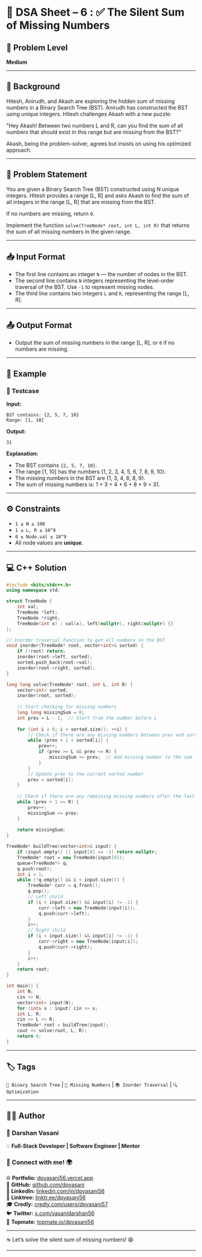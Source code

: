 # 📌 DSA Sheet – 6 : ✅ The Silent Sum of Missing Numbers  
## 🎯 Problem Level  
**Medium**

---

## 🧩 Background  

Hitesh, Anirudh, and Akash are exploring the hidden sum of missing numbers in a Binary Search Tree (BST). Anirudh has constructed the BST using unique integers. Hitesh challenges Akash with a new puzzle:

"Hey Akash! Between two numbers L and R, can you find the sum of all numbers that should exist in this range but are missing from the BST?"

Akash, being the problem-solver, agrees but insists on using his optimized approach.

---

## 📝 Problem Statement  

You are given a Binary Search Tree (BST) constructed using N unique integers. Hitesh provides a range [L, R] and asks Akash to find the sum of all integers in the range [L, R] that are missing from the BST.

If no numbers are missing, return `0`.

Implement the function `solve(TreeNode* root, int L, int R)` that returns the sum of all missing numbers in the given range.

---

## 📥 Input Format  
- The first line contains an integer `N` — the number of nodes in the BST.
- The second line contains `N` integers representing the level-order traversal of the BST. Use `-1` to represent missing nodes.
- The third line contains two integers `L` and `R`, representing the range [L, R].

---

## 📤 Output Format  
- Output the sum of missing numbers in the range [L, R], or `0` if no numbers are missing.

---

## 🧪 Example  

### 🔹 Testcase  

**Input:**  
```
BST contains: {2, 5, 7, 10}
Range: [1, 10]
```

**Output:**  
```
31
```

**Explanation:**  
- The BST contains `{2, 5, 7, 10}`.
- The range [1, 10] has the numbers {1, 2, 3, 4, 5, 6, 7, 8, 9, 10}.
- The missing numbers in the BST are {1, 3, 4, 6, 8, 9}.
- The sum of missing numbers is: 1 + 3 + 4 + 6 + 8 + 9 = 31.

---

## ⚙️ Constraints  
- `1 ≤ N ≤ 100`
- `1 ≤ L, R ≤ 10^9`
- `0 ≤ Node.val ≤ 10^9`
- All node values are **unique**.

---

## 💻 C++ Solution  

```cpp
#include <bits/stdc++.h>
using namespace std;

struct TreeNode {
    int val;
    TreeNode *left;
    TreeNode *right;
    TreeNode(int x) : val(x), left(nullptr), right(nullptr) {}
};

// Inorder traversal function to get all numbers in the BST
void inorder(TreeNode* root, vector<int>& sorted) {
    if (!root) return;
    inorder(root->left, sorted);
    sorted.push_back(root->val);
    inorder(root->right, sorted);
}

long long solve(TreeNode* root, int L, int R) {
    vector<int> sorted;
    inorder(root, sorted);
    
    // Start checking for missing numbers
    long long missingSum = 0;
    int prev = L - 1;  // Start from the number before L
    
    for (int i = 0; i < sorted.size(); ++i) {
        // Check if there are any missing numbers between prev and sorted[i]
        while (prev + 1 < sorted[i]) {
            prev++;
            if (prev >= L && prev <= R) {
                missingSum += prev;  // Add missing number to the sum
            }
        }
        // Update prev to the current sorted number
        prev = sorted[i];
    }
    
    // Check if there are any remaining missing numbers after the last element in sorted
    while (prev + 1 <= R) {
        prev++;
        missingSum += prev;
    }
    
    return missingSum;
}

TreeNode* buildTree(vector<int>& input) {
    if (input.empty() || input[0] == -1) return nullptr;
    TreeNode* root = new TreeNode(input[0]);
    queue<TreeNode*> q;
    q.push(root);
    int i = 1;
    while (!q.empty() && i < input.size()) {
        TreeNode* curr = q.front();
        q.pop();
        // Left child
        if (i < input.size() && input[i] != -1) {
            curr->left = new TreeNode(input[i]);
            q.push(curr->left);
        }
        i++;
        // Right child
        if (i < input.size() && input[i] != -1) {
            curr->right = new TreeNode(input[i]);
            q.push(curr->right);
        }
        i++;
    }
    return root;
}

int main() {
    int N;
    cin >> N;
    vector<int> input(N);
    for (int& x : input) cin >> x;
    int L, R;
    cin >> L >> R;
    TreeNode* root = buildTree(input);
    cout << solve(root, L, R);
    return 0;
}
```

---

## 🏷️ Tags  
`🌳 Binary Search Tree` | `🔢 Missing Numbers` | `📚 Inorder Traversal` | `🔍 Optimization`

---

## 👨‍💻 Author  

### 🚀 **Darshan Vasani**  
💡 **Full-Stack Developer | Software Engineer | Mentor**  

### 🔗 Connect with me! 🌍  
🌐 **Portfolio:** [dpvasani56.vercel.app](https://dpvasani56.vercel.app)  
🐙 **GitHub:** [github.com/dpvasani](https://github.com/dpvasani)  
💼 **LinkedIn:** [linkedin.com/in/dpvasani56](https://www.linkedin.com/in/dpvasani56/)  
🌳 **Linktree:** [linktr.ee/dpvasani56](https://linktr.ee/dpvasani56)  
🎓 **Credly:** [credly.com/users/dpvasani57](https://www.credly.com/users/dpvasani57/)  
🐦 **Twitter:** [x.com/vasanidarshan56](https://x.com/vasanidarshan56)  
📢 **Topmate:** [topmate.io/dpvasani56](https://topmate.io/dpvasani56)

---

☕ Let’s solve the silent sum of missing numbers! 😄

--- 
